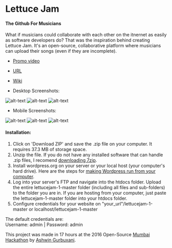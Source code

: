 Lettuce Jam 
=======

#### The Github For Musicians

What if musicians could collaborate with each other on the itnernet as easily as software developers do? That was the inspiration behind creating Lettuce Jam. It's an open-source, collaborative platform where musicians can upload their songs (even if they are incomplete).

* [Promo video](https://youtu.be/ZuoQEBISs2I)

* [URL](www.lettucejam.byethost5.com/wp/)

* [Wiki](https://github.com/gurbuxani/lettucejam-1/wiki)

* Desktop Screenshots:

 ![alt-text](http://i.imgur.com/tKkT2Go.png)
 ![alt-text](http://i.imgur.com/RKPbHfu.png)
 ![alt-text](http://i.imgur.com/T9gGWci.png)

* Mobile Screenshots:

 ![alt-text](https://i.imgur.com/ew9Yo9D.png)
 ![alt-text](https://i.imgur.com/5wQl0PD.png)
 ![alt-text](https://i.imgur.com/laYNcrj.png)

#### Installation:

1. Click on 'Download ZIP' and save the .zip file on your computer. It requires 37.3 MB of storage space.
2. Unzip the file. If you do not have any installed software that can handle .zip files, I recomend [downloading 7zip](http://www.7-zip.org/).
3. Install wordpress.org on your server or your local host (your computer's hard drive). Here are the steps for [making Wordpress run from your computer](https://make.wordpress.org/core/handbook/tutorials/installing-a-local-server/). 
3. Log into your server's FTP and navigate into the htdocs folder. Upload the entire lettucejam-1-master folder (including all files and sub-folders) to the folder you are in. If you are hosting from your computer, just paste the lettucejam-1-master folder into your htdocs folder.
4. Configure credentials for your website on "your_url"/lettucejam-1-master or localhost/lettucejam-1-master
 
The default credentials are:  
Username: admin | 
Password: admin

This project was made in 17 hours at the 2016 Open-Source [Mumbai Hackathon](www.mumbaihackathon.in)  by [Ashwin Gurbuxani](www.theashwin.com).
